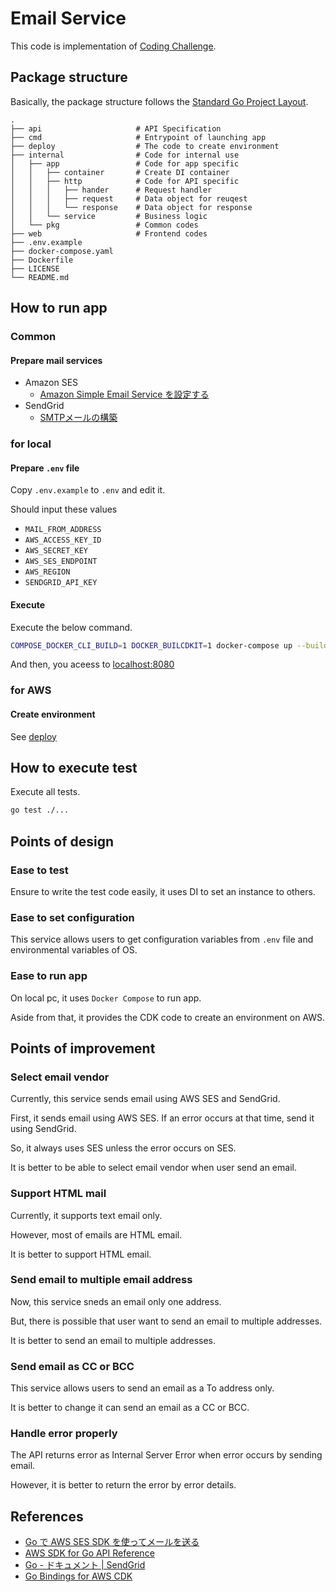 # Email Service

This code is implementation of [Coding Challenge](https://github.com/ArentInc/coding-challenge-tools/blob/master/coding_challenge.md).

## Package structure

Basically, the package structure follows the [Standard Go Project Layout](https://github.com/golang-standards/project-layout).

```
.
├── api                     # API Specification
├── cmd                     # Entrypoint of launching app
├── deploy                  # The code to create environment
├── internal                # Code for internal use
│   ├── app                 # Code for app specific
│   │   ├── container       # Create DI container
│   │   ├── http            # Code for API specific
│   │   │   ├── hander      # Request handler
│   │   │   ├── request     # Data object for reuqest
│   │   │   └── response    # Data object for response
│   │   └── service         # Business logic
│   └── pkg                 # Common codes
├── web                     # Frontend codes
├── .env.example
├── docker-compose.yaml
├── Dockerfile
├── LICENSE
└── README.md

```

## How to run app
### Common
#### Prepare mail services
* Amazon SES
  * [Amazon Simple Email Service を設定する](https://docs.aws.amazon.com/ja_jp/ses/latest/dg/setting-up.html)
* SendGrid
  * [SMTPメールの構築](https://sendgrid.kke.co.jp/docs/API_Reference/SMTP_API/building_an_smtp_email.html)

### for local
#### Prepare `.env` file

Copy `.env.example` to `.env` and edit it.

Should input these values

* `MAIL_FROM_ADDRESS`
* `AWS_ACCESS_KEY_ID`
* `AWS_SECRET_KEY`
* `AWS_SES_ENDPOINT`
* `AWS_REGION`
* `SENDGRID_API_KEY`

#### Execute 

Execute the below command.

```bash
COMPOSE_DOCKER_CLI_BUILD=1 DOCKER_BUILCDKIT=1 docker-compose up --build
```

And then, you aceess to [localhost:8080](http://localhost:8080)

### for AWS
#### Create environment
See [deploy](./deploy)


## How to execute test

Execute all tests.

```bash
go test ./...
```

## Points of design

### Ease to test

Ensure to write the test code easily, it uses DI to set an instance to others.


### Ease to set configuration

This service allows users to get configuration variables from `.env` file and environmental variables of OS.


### Ease to run app

On local pc, it uses `Docker Compose` to run app.

Aside from that, it provides the CDK code to create an environment on AWS.


## Points of improvement

### Select email vendor

Currently, this service sends email using AWS SES and SendGrid.

First, it sends email using AWS SES. 
If an error occurs at that time, send it using SendGrid.

So, it always uses SES unless the error occurs on SES.

It is better to be able to select email vendor when user send an email.


### Support HTML mail

Currently, it supports text email only.

However, most of emails are HTML email.

It is better to support HTML email.

### Send email to multiple email address

Now, this service sneds an email only one address.

But, there is possible that user want to send an email to multiple addresses.

It is better to send an email to multiple addresses.


### Send email as CC or BCC

This service allows users to send an email as a To address only.

It is better to change it can send an email as a CC or BCC.


### Handle error properly

The API returns error as Internal Server Error when error occurs by sending email.

However, it is better to return the error by error details.

## References

* [Go で AWS SES SDK を使ってメールを送る](https://blog.giftee.dev/2022-01-31-go-aws-ses-sdk/)
* [AWS SDK for Go API Reference](https://docs.aws.amazon.com/sdk-for-go/api/service/sesv2/)
* [Go - ドキュメント | SendGrid](https://sendgrid.kke.co.jp/docs/Integrate/Code_Examples/v3_Mail/go.html)
* [Go Bindings for AWS CDK](https://github.com/aws/aws-cdk-go)